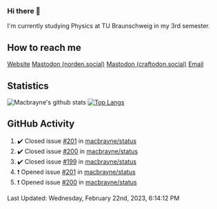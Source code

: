 ### Hi there 👋
I'm currently studying Physics at TU Braunschweig in my 3rd semester.

## How to reach me
[Website](https://florentin-schleuss.de)
<a rel="me" href="https://norden.social/@florentin">Mastodon (norden.social)</a>
<a rel="me" href="https://craftodon.social/@frodolon">Mastodon (craftodon.social)</a>
[Email](mailto:hello@macbrayne.de)

## Statistics
![Macbrayne's github stats](https://github-readme-stats.vercel.app/api?username=macbrayne&count_private=true&show_icons=true&hide_rank=true&custom_title=macbrayne's%20GitHub%20Stats)
[![Top Langs](https://github-readme-stats.vercel.app/api/top-langs/?username=macbrayne&exclude_repo=liftron&layout=compact)](https://github.com/anuraghazra/github-readme-stats)
## GitHub Activity

<!--RECENT_ACTIVITY:start-->
1. ✔️ Closed issue [#201](https://github.com/macbrayne/status/issues/201) in [macbrayne/status](https://github.com/macbrayne/status)
2. ✔️ Closed issue [#200](https://github.com/macbrayne/status/issues/200) in [macbrayne/status](https://github.com/macbrayne/status)
3. ✔️ Closed issue [#199](https://github.com/macbrayne/status/issues/199) in [macbrayne/status](https://github.com/macbrayne/status)
4. ❗️ Opened issue [#201](https://github.com/macbrayne/status/issues/201) in [macbrayne/status](https://github.com/macbrayne/status)
5. ❗️ Opened issue [#200](https://github.com/macbrayne/status/issues/200) in [macbrayne/status](https://github.com/macbrayne/status)
<!--RECENT_ACTIVITY:end-->

<!--RECENT_ACTIVITY:last_update-->
Last Updated: Wednesday, February 22nd, 2023, 6:14:12 PM
<!--RECENT_ACTIVITY:last_update_end-->


<!--
**macbrayne/macbrayne** is a ✨ _special_ ✨ repository because its `README.md` (this file) appears on your GitHub profile.

Here are some ideas to get you started:

- 🔭 I’m currently working on ...
- 🌱 I’m currently learning ...
- 👯 I’m looking to collaborate on ...
- 🤔 I’m looking for help with ...
- 💬 Ask me about ...
- 📫 How to reach me: ...
- 😄 Pronouns: ...
- ⚡ Fun fact: ...
-->
